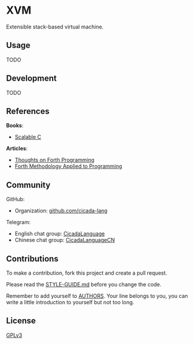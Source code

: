 # XVM

Extensible stack-based virtual machine.

## Usage

TODO

## Development

TODO

## References

**Books**:

- [Scalable C](https://github.com/booksbyus/scalable-c)

**Articles**:

- [Thoughts on Forth Programming](https://readonly.link/articles/https://code-of-xvm.fidb.app/docs/references/articles/thoughts-on-forth-programming.md)
- [Forth Methodology Applied to Programming](https://readonly.link/articles/https://code-of-xvm.fidb.app/docs/references/articles/forth-methodology-applied-to-programming.md)

## Community

GitHub:

- Organization: [github.com/cicada-lang](https://github.com/cicada-lang)

Telegram:

- English chat group: [CicadaLanguage](https://t.me/CicadaLanguage)
- Chinese chat group: [CicadaLanguageCN](https://t.me/CicadaLanguageCN)

## Contributions

To make a contribution, fork this project and create a pull request.

Please read the [STYLE-GUIDE.md](STYLE-GUIDE.md) before you change the code.

Remember to add yourself to [AUTHORS](AUTHORS).
Your line belongs to you, you can write a little
introduction to yourself but not too long.

## License

[GPLv3](LICENSE)
